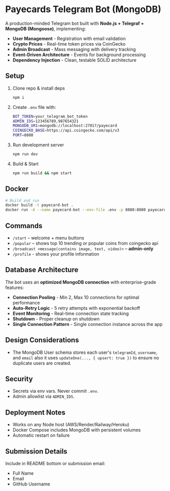 # Payecards Telegram Bot (MongoDB)

A production-minded Telegram bot built with **Node.js + Telegraf + MongoDB (Mongoose)**, implementing:

- **User Management** - Registration with email validation
- **Crypto Prices** - Real-time token prices via CoinGecko
- **Admin Broadcast** - Mass messaging with delivery tracking
- **Event-Driven Architecture** - Events for background processing
- **Dependency Injection** - Clean, testable SOLID architecture

## Setup

1. Clone repo & install deps
   ```bash
   npm i
   ```
2. Create `.env` file with:
   ```bash
   BOT_TOKEN=your_telegram_bot_token
   ADMIN_IDS=123456789,987654321
   MONGODB_URI=mongodb://localhost:27017/payecard
   COINGECKO_BASE=https://api.coingecko.com/api/v3
   PORT=8080
   ```
3. Run development server
   ```bash
   npm run dev
   ```
4. Build & Start
   ```bash
   npm run build && npm start
   ```

## Docker

```bash
# Build and run
docker build -t payecard-bot .
docker run -d --name payecard-bot --env-file .env -p 8080:8080 payecard-bot
```

## Commands

- `/start` – welcome + menu buttons
- `/popular` – shows top 10 trending or popular coins from coingecko api
- `/broadcast <message(contains image, text, video)>` – **admin-only**
- `/profile` - shows your profile information

## Database Architecture

The bot uses an **optimized MongoDB connection** with enterprise-grade features:

- **Connection Pooling** - Min 2, Max 10 connections for optimal performance
- **Auto-Retry Logic** - 5 retry attempts with exponential backoff
- **Event Monitoring** - Real-time connection state tracking
- **Shutdown** - Proper cleanup on shutdown
- **Single Connection Pattern** - Single connection instance across the app

## Design Considerations

- The MongoDB User schema stores each user's `telegramId`, `username`, and `email` also it uses `updateOne(..., { upsert: true })` to ensure no duplicate users are created.

## Security

- Secrets via env vars. Never commit `.env`.
- Admin allowlist via `ADMIN_IDS`.

## Deployment Notes

- Works on any Node host (AWS/Render/Railway/Heroku)
- Docker Compose includes MongoDB with persistent volumes
- Automatic restart on failure

## Submission Details

Include in README bottom or submission email:

- Full Name
- Email
- GitHub Username
